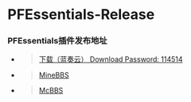 # PFEssentials-Release
 ### PFEssentials插件发布地址
 - > [下载（蓝奏云） Download Password: 114514](https://gxh.lanzoui.com/b03tvpm4f)
 - > [MineBBS](https://www.minebbs.com/threads/pfessentials.5057/)
 - > [McBBS](https://www.mcbbs.net/thread-1170346-1-1.html)
 
 
